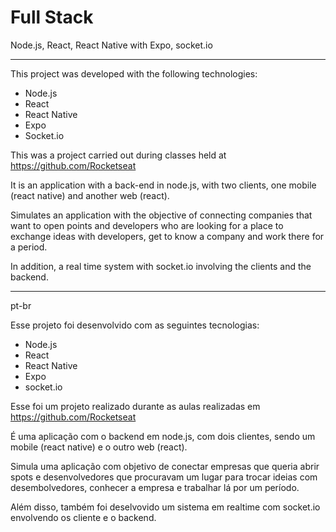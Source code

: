 # Full Stack
  Node.js, React, React Native with Expo, socket.io
***
  
  This project was developed with the following technologies:

* Node.js
* React
* React Native
* Expo
* Socket.io

This was a project carried out during classes held at https://github.com/Rocketseat

It is an application with a back-end in node.js, with two clients, one mobile (react native) and another web (react).

Simulates an application with the objective of connecting companies that want to open points and developers who are looking for a place to exchange ideas with developers, get to know a company and work there for a period.

In addition, a real time system with socket.io involving the clients and the backend.
  
 ***
 pt-br
  
  
 Esse projeto foi desenvolvido com as seguintes tecnologias:

* Node.js
* React
* React Native
* Expo
* socket.io

Esse foi um  projeto realizado durante as aulas realizadas em https://github.com/Rocketseat

É uma aplicação com o backend em node.js, com dois clientes, sendo um mobile (react native) e o outro web (react).

Simula uma aplicação com objetivo de conectar empresas que queria abrir spots e desenvolvedores que procuravam um lugar para trocar ideias com desembolvedores, conhecer a empresa e trabalhar lá por um período.

Além disso, também foi deselvovido um sistema em realtime com socket.io envolvendo os cliente e o backend.

